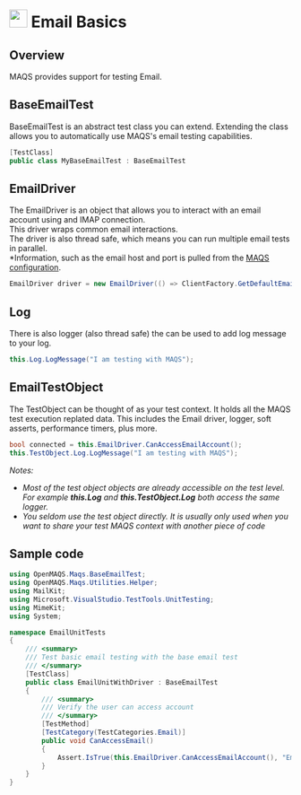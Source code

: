 # <img src="resources/maqslogo.ico" height="32" width="32"> Email Basics

## Overview
MAQS provides support for testing Email.  

## BaseEmailTest
BaseEmailTest is an abstract test class you can extend.  Extending the class allows you to automatically use MAQS's email testing capabilities.
```csharp
[TestClass]
public class MyBaseEmailTest : BaseEmailTest
```

## EmailDriver
The EmailDriver is an object that allows you to interact with an email account using and IMAP connection.  
This driver wraps common email interactions.  
The driver is also thread safe, which means you can run multiple email tests in parallel.  
*Information, such as the email host and port is pulled from the [MAQS configuration](MAQS_8/Email/EmailConfig.md). 
```csharp
EmailDriver driver = new EmailDriver(() => ClientFactory.GetDefaultEmailClient());
```

## Log
There is also logger (also thread safe) the can be used to add log message to your log.
```csharp
this.Log.LogMessage("I am testing with MAQS");
```

## EmailTestObject
The TestObject can be thought of as your test context.  It holds all the MAQS test execution replated data.  This includes the Email driver, logger, soft asserts, performance timers, plus more.
```csharp
bool connected = this.EmailDriver.CanAccessEmailAccount();
this.TestObject.Log.LogMessage("I am testing with MAQS");
```
*Notes:*  
* *Most of the test object objects are already accessible on the test level. For example **this.Log** and **this.TestObject.Log** both access the same logger.*
* *You seldom use the test object directly. It is usually only used when you want to share your test MAQS context with another piece of code*

## Sample code
```csharp
using OpenMAQS.Maqs.BaseEmailTest;
using OpenMAQS.Maqs.Utilities.Helper;
using MailKit;
using Microsoft.VisualStudio.TestTools.UnitTesting;
using MimeKit;
using System;

namespace EmailUnitTests
{
    /// <summary>
    /// Test basic email testing with the base email test
    /// </summary>
    [TestClass]
    public class EmailUnitWithDriver : BaseEmailTest
    {
        /// <summary>
        /// Verify the user can access account
        /// </summary>
        [TestMethod]
        [TestCategory(TestCategories.Email)]
        public void CanAccessEmail()
        {
            Assert.IsTrue(this.EmailDriver.CanAccessEmailAccount(), "Email account was not accessible");
        }
    }
}
```